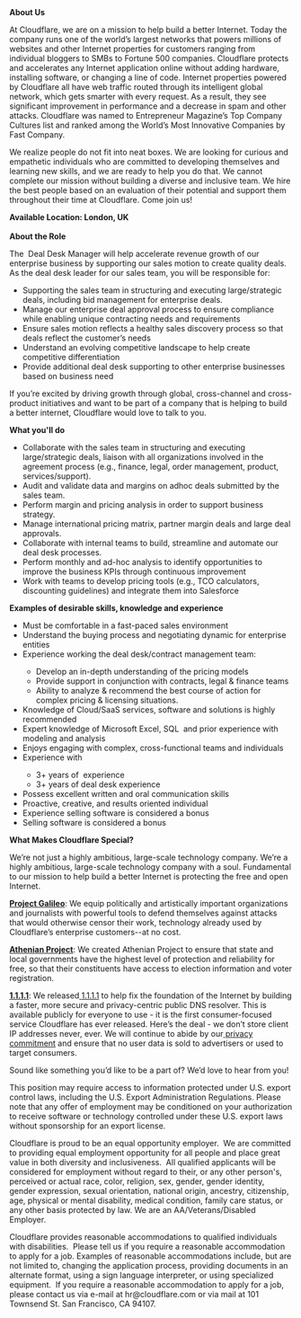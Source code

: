 <div class="content-intro">
	<div><strong>About Us</strong></div>
	<div>
		<p>At Cloudflare, we are on a mission to help build a better Internet. Today the company runs one of the world’s largest networks that powers millions of websites and other Internet properties for customers ranging from individual bloggers to SMBs to Fortune 500 companies. Cloudflare protects and accelerates any Internet application online without adding hardware, installing software, or changing a line of code. Internet properties powered by Cloudflare all have web traffic routed through its intelligent global network, which gets smarter with every request. As a result, they see significant improvement in performance and a decrease in spam and other attacks. Cloudflare was named to Entrepreneur Magazine’s Top Company Cultures list and ranked among the World’s Most Innovative Companies by Fast Company.&nbsp;</p>
		<p><span style="font-weight: 400;">We realize people do not fit into neat boxes. We are looking for curious and empathetic individuals who are committed to developing themselves and learning new skills, and we are ready to help you do that. We cannot complete our mission without building a diverse and inclusive team. We hire the best people based on an evaluation of their potential and support them throughout their time at Cloudflare. Come join us!&nbsp;</span></p>
	</div>
</div>
<p><strong>Available Location: London, UK<br><br>About the Role</strong></p>
<p>The&nbsp; Deal Desk Manager will help accelerate revenue growth of our enterprise business by supporting our sales motion to create quality deals. As the deal desk leader for our sales team, you will be responsible for:</p>
<ul>
	<li>Supporting the sales team in structuring and executing large/strategic deals, including bid management for enterprise deals.</li>
	<li>Manage our enterprise deal approval process to ensure compliance while enabling unique contracting needs and requirements</li>
	<li>Ensure sales motion reflects a healthy sales discovery process so that deals reflect the customer’s needs</li>
	<li>Understand an evolving competitive landscape to help create competitive differentiation</li>
	<li>Provide additional deal desk supporting to other enterprise businesses based on business need</li>
</ul>
<p>If you’re excited by driving growth through global, cross-channel and cross-product initiatives and want to be part of a company that is helping to build a better internet, Cloudflare would love to talk to you.</p>
<p><strong>What you'll do</strong></p>
<ul>
	<li>Collaborate with the sales team in structuring and executing large/strategic deals, liaison with all organizations involved in the agreement process (e.g., finance, legal, order management, product, services/support).</li>
	<li>Audit and validate data and margins on adhoc deals submitted by the sales team.</li>
	<li>Perform margin and pricing analysis in order to support business strategy.</li>
	<li>Manage international pricing matrix, partner margin deals and large deal approvals.</li>
	<li>Collaborate with internal teams to build, streamline and automate our deal desk processes.</li>
	<li>Perform monthly and ad-hoc analysis to identify opportunities to improve the business KPIs through continuous improvement&nbsp;</li>
	<li>Work with teams to develop pricing tools (e.g., TCO calculators, discounting guidelines) and integrate them into Salesforce</li>
</ul>
<p><strong>Examples of desirable skills, knowledge and experience</strong></p>
<ul>
	<li>Must be comfortable in a fast-paced sales environment</li>
	<li>Understand the buying process and negotiating dynamic for enterprise entities</li>
	<li>Experience working the deal desk/contract management team:</li>
	<ul>
		<li>Develop an in-depth understanding of the pricing models</li>
		<li>Provide support in conjunction with contracts, legal &amp; finance teams</li>
		<li>Ability to analyze &amp; recommend the best course of action for complex pricing &amp; licensing situations.</li>
	</ul>
	<li>Knowledge of Cloud/SaaS services, software and solutions is highly recommended</li>
	<li>Expert knowledge of Microsoft Excel, SQL&nbsp; and prior experience with modeling and analysis</li>
	<li>Enjoys engaging with complex, cross-functional teams and individuals</li>
	<li>Experience with&nbsp;</li>
	<ul>
		<li>3+ years of&nbsp; experience&nbsp;</li>
		<li>3+ years of deal desk experience</li>
	</ul>
	<li>Possess excellent written and oral communication skills</li>
	<li>Proactive, creative, and results oriented individual</li>
	<li>Experience selling software is considered a bonus</li>
	<li>Selling software is considered a bonus</li>
</ul>
<div class="content-conclusion">
	<p><strong>What Makes Cloudflare Special?</strong></p>
	<p><span style="font-weight: 400;">We’re not just a highly ambitious, large-scale technology company. We’re a highly ambitious, large-scale technology company with a soul. Fundamental to our mission to help build a better Internet is protecting the free and open Internet.</span></p>
	<p><a href="https://blog.cloudflare.com/protecting-free-expression-online/"><strong>Project Galileo</strong></a><span style="font-weight: 400;">: We equip politically and artistically important organizations and journalists with powerful tools to defend themselves against attacks that would otherwise censor their work, technology already used by Cloudflare’s enterprise customers--at no cost.</span></p>
	<p><strong><a href="https://www.cloudflare.com/athenian/">Athenian Project</a></strong><span style="font-weight: 400;">: We created Athenian Project to ensure that state and local governments have the highest level of protection and reliability for free, so that their constituents have access to election information and voter registration.</span></p>
	<p><a href="https://1.1.1.1/"><strong>1.1.1.1</strong></a><span style="font-weight: 400;">: We released</span><a href="https://1.1.1.1/"> <span style="font-weight: 400;">1.1.1.1</span></a><span style="font-weight: 400;"> to help fix the foundation of the Internet by building a faster, more secure and privacy-centric public DNS resolver. This is available publicly for everyone to use - it is the first consumer-focused service Cloudflare has ever released. Here’s the deal - we don’t store client IP addresses never, ever. We will continue to abide by our</span><a href="https://developers.cloudflare.com/1.1.1.1/privacy/public-dns-resolver"> privacy commitment</a><span style="font-weight: 400;"> and ensure that no user data is sold to advertisers or used to target consumers.</span></p>
	<p><span style="font-weight: 400;">Sound like something you’d like to be a part of? We’d love to hear from you!</span></p>
	<p><span style="font-weight: 400;">This position may require access to information protected under U.S. export control laws, including the U.S. Export Administration Regulations. Please note that any offer of employment may be conditioned on your authorization to receive software or technology controlled under these U.S. export laws without sponsorship for an export license.</span></p>
	<p><span style="font-weight: 400;">Cloudflare is proud to be an equal opportunity employer. &nbsp;We are committed to providing equal employment opportunity for all people and place great value in both diversity and inclusiveness. &nbsp;All qualified applicants will be considered for employment without regard to their, or any other person's, perceived or actual</span> <span style="font-weight: 400;">race, color, religion, sex, gender, gender identity, gender expression, sexual orientation, national origin, ancestry, citizenship, age, physical or mental disability, medical condition, family care status, or any other basis protected by law. </span><span style="font-weight: 400;">We are an AA/Veterans/Disabled Employer.</span></p>
	<p><span style="font-weight: 400;">Cloudflare provides reasonable accommodations to qualified individuals with disabilities. &nbsp;Please tell us if you require a reasonable accommodation to apply for a job. Examples of reasonable accommodations include, but are not limited to, changing the application process, providing documents in an alternate format, using a sign language interpreter, or using specialized equipment. &nbsp;If you require a reasonable accommodation to apply for a job, please contact us via e-mail at </span><span style="font-weight: 400;">hr@cloudflare.com</span><span style="font-weight: 400;"> or via mail at 101 Townsend St. San Francisco, CA 94107.</span></p>
</div>